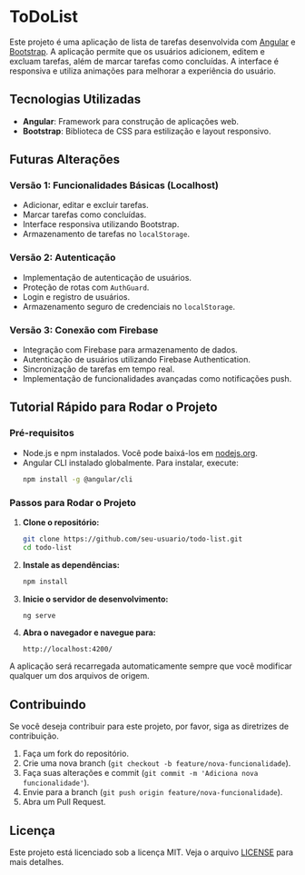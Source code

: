 # ToDoList

Este projeto é uma aplicação de lista de tarefas desenvolvida com [Angular](https://angular.io/) e [Bootstrap](https://getbootstrap.com/). A aplicação permite que os usuários adicionem, editem e excluam tarefas, além de marcar tarefas como concluídas. A interface é responsiva e utiliza animações para melhorar a experiência do usuário.

## Tecnologias Utilizadas

- **Angular**: Framework para construção de aplicações web.
- **Bootstrap**: Biblioteca de CSS para estilização e layout responsivo.

## Futuras Alterações

### Versão 1: Funcionalidades Básicas (Localhost)

- Adicionar, editar e excluir tarefas.
- Marcar tarefas como concluídas.
- Interface responsiva utilizando Bootstrap.
- Armazenamento de tarefas no `localStorage`.

### Versão 2: Autenticação

- Implementação de autenticação de usuários.
- Proteção de rotas com `AuthGuard`.
- Login e registro de usuários.
- Armazenamento seguro de credenciais no `localStorage`.

### Versão 3: Conexão com Firebase

- Integração com Firebase para armazenamento de dados.
- Autenticação de usuários utilizando Firebase Authentication.
- Sincronização de tarefas em tempo real.
- Implementação de funcionalidades avançadas como notificações push.

## Tutorial Rápido para Rodar o Projeto

### Pré-requisitos

- Node.js e npm instalados. Você pode baixá-los em [nodejs.org](https://nodejs.org/).
- Angular CLI instalado globalmente. Para instalar, execute:
  ```bash
  npm install -g @angular/cli
  ```

### Passos para Rodar o Projeto

1. **Clone o repositório:**
   ```bash
   git clone https://github.com/seu-usuario/todo-list.git
   cd todo-list
   ```

2. **Instale as dependências:**
   ```bash
   npm install
   ```

3. **Inicie o servidor de desenvolvimento:**
   ```bash
   ng serve
   ```

4. **Abra o navegador e navegue para:**
   ```
   http://localhost:4200/
   ```

A aplicação será recarregada automaticamente sempre que você modificar qualquer um dos arquivos de origem.


## Contribuindo

Se você deseja contribuir para este projeto, por favor, siga as diretrizes de contribuição.

1. Faça um fork do repositório.
2. Crie uma nova branch (`git checkout -b feature/nova-funcionalidade`).
3. Faça suas alterações e commit (`git commit -m 'Adiciona nova funcionalidade'`).
4. Envie para a branch (`git push origin feature/nova-funcionalidade`).
5. Abra um Pull Request.

## Licença

Este projeto está licenciado sob a licença MIT. Veja o arquivo [LICENSE](LICENSE) para mais detalhes.